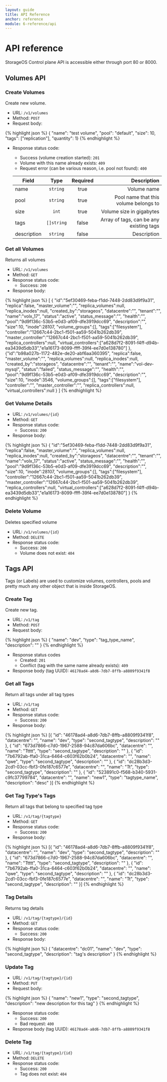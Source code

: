 ```yaml
---
layout: guide
title: API Reference
anchor: reference
module: 6-reference/api
---
```


# API reference

StorageOS Control plane API is accessible either through port 80 or 8000.


## Volumes API

### Create Volumes

Create new volume.

* URL: `/v1/volumes`
* Method: `POST`
* Request body:

{% highlight json %}
{
    "name": "test volume",
    "pool": "default",
    "size": 10,
    "tags": ["replication"],
    "quantity": 1}
{% endhighlight %}

* Response status code:
    - Success (volume creation started): `201`
    - Volume with this name already exists: `409`
    - Request error (can be various reason, i.e. pool not found): `400`


   | Field        | Type        | Required | Description  |
   | ------------ |:-----------:| :-------:|-------------:|
   | name         | `string`    | true     | Volume name  |
   | pool         | `string`    | true     | Pool name that this volume belongs to |
   | size         | `int`       | true     | Volume size in gigabytes |
   | tags         | `[]string`  | false    | Array of tags, can be any existing tags |    
   | description  | `string`    | false    | Description |


### Get all Volumes

Returns all volumes


* URL: `/v1/volumes`
* Method: `GET`
* Response status code:
    - Success: `200`
* Response body:

{% highlight json %}
[
    {
    "id":"5ef30469-feba-f1dd-7448-2dd83d9f9a31",
    "replica":false,
    "master_volume":"",
    "replica_volumes":null,
    "replica_inodes":null,
    "created_by":"storageos",
    "datacentre":"",
    "tenant":"",
    "name":"volx_17",
    "status":"active",
    "status_message":"",
    "health":"",
    "pool":"9d9f136c-53b5-e0d3-af09-dfe3919dcc69",
    "description":"",
    "size":10,
    "inode":28107,
    "volume_groups":[],
    "tags":["filesystem"],
    "controller":"12667c44-2bc1-f501-aa59-5041b262db39",
    "master_controller":"12667c44-2bc1-f501-aa59-5041b262db39",
    "replica_controllers":null,
    "virtual_controllers":["a628d7f2-8091-f4ff-d94b-ea3439d5db33","e1a16173-8099-ffff-39f4-ee7d0e138780"]
    },
    {"id":"b98a027b-1172-482e-de20-abf6aa360395",
    "replica":false,
    "master_volume":"",
    "replica_volumes":null,
    "replica_inodes":null,
    "created_by":"storageos",
    "datacentre":"",
    "tenant":"",
    "name":"vol-dev-mysql",
    "status":"failed",
    "status_message":"",
    "health":"",
    "pool":"9d9f136c-53b5-e0d3-af09-dfe3919dcc69",
    "description":"",
    "size":10,
    "inode":3546,
    "volume_groups":[],
    "tags":["filesystem"],
    "controller":"",
    "master_controller":"",
    "replica_controllers":null,
    "virtual_controllers":null
    }
]
{% endhighlight %}


### Get Volume Details

* URL: `/v1/volumes/{id}`
* Method: `GET`
* Response status code:
    - Success: `200`
* Response body:

{% highlight json %}
{
"id":"5ef30469-feba-f1dd-7448-2dd83d9f9a31",
"replica":false,
"master_volume":"",
"replica_volumes":null,
"replica_inodes":null,
"created_by":"storageos",
"datacentre":"",
"tenant":"",
"name":"volx_17",
"status":"active",
"status_message":"",
"health":"",
"pool":"9d9f136c-53b5-e0d3-af09-dfe3919dcc69",
"description":"",
"size":10,
"inode":28107,
"volume_groups":[],
"tags":["filesystem"],
"controller":"12667c44-2bc1-f501-aa59-5041b262db39",
"master_controller":"12667c44-2bc1-f501-aa59-5041b262db39",
"replica_controllers":null,
"virtual_controllers":["a628d7f2-8091-f4ff-d94b-ea3439d5db33","e1a16173-8099-ffff-39f4-ee7d0e138780"]
}
{% endhighlight %}


### Delete Volume

Deletes specified volume

* URL: `/v1/volumes/{id}`
* Method: `DELETE`
* Response status code:
    - Success: `200`
    - Volume does not exist: `404`


## Tags API

Tags (or Labels) are used to customize volumes, controllers, pools and pretty much any other object that is inside StorageOS.

### Create Tag

Create new tag.

* URL: `/v1/tag`
* Method: `POST`
* Request body:

{% highlight json %}
{
"name": "dev",
"type": "tag_type_name",
"description": ""
}
{% endhighlight %}

* Response status codes
    - Created: `201`
    - Conflict (tag with the same name already exists): `409`
* Response body (tag UUID): `46178ad4-a8d6-7db7-8ffb-a8809f9341f8`


### Get all Tags

Return all tags under all tag types

* URL: `/v1/tag`
* Method: `GET`
* Response status code:
    - Success: `200`
* Response body:

{% highlight json %}
[{
"id": "46178ad4-a8d6-7db7-8ffb-a8809f9341f8",
"datacentre": "",
"name": "dev",
"type": "second_tagtype",
"description": ""
}, {
"id": "673d7866-c7d0-1967-2588-94c87da606bc",
"datacentre": "",
"name": "Ttttt",
"type": "second_tagtype",
"description": ""
}, {
"id": "7b6792ab-ffa0-31ca-6464-c603f62b0b24",
"datacentre": "",
"name": "qwe",
"type": "second_tagtype",
"description": ""
}, {
"id": "dc28b3d3-2cd1-03cc-fbf3-0fe187c6577e",
"datacentre": "",
"name": "Tt",
"type": "second_tagtype",
"description": ""
}, {
"id": "523891c0-f568-b340-5931-c9fc37799784",
"datacentre": "",
"name": "new1",
"type": "tagtype_name",
"description": "desc"
}]
{% endhighlight %}


### Get Tag Type's Tags

Return all tags that belong to specified tag type

* URL: `/v1/tag/{tagtype}`
* Method: `GET`
* Response status code:
    - Success: `200`
* Response body:

{% highlight json %}
[{
"id": "46178ad4-a8d6-7db7-8ffb-a8809f9341f8",
"datacentre": "",
"name": "dev",
"type": "second_tagtype",
"description": ""
}, {
"id": "673d7866-c7d0-1967-2588-94c87da606bc",
"datacentre": "",
"name": "Ttttt",
"type": "second_tagtype",
"description": ""
}, {
"id": "7b6792ab-ffa0-31ca-6464-c603f62b0b24",
"datacentre": "",
"name": "qwe",
"type": "second_tagtype",
"description": ""
}, {
"id": "dc28b3d3-2cd1-03cc-fbf3-0fe187c6577e",
"datacentre": "",
"name": "Tt",
"type": "second_tagtype",
"description": ""
}]
{% endhighlight %}


### Tag Details

Returns tag details

* URL: `/v1/tag/{tagtype}/{id}`
* Method: `GET`
* Response status code:
    - Success: `200`
* Response body:

{% highlight json %}
{
"datacentre": "dc01",
"name": "dev",
"type": "second_tagtype",
"description": "tag's description"
}
{% endhighlight %}


### Update Tag

* URL: `/v1/tag/{tagtype}/{id}`
* Method: `PUT`
* Request body:

{% highlight json %}
{
"name": "new1",
"type": "second_tagtype",
"description": "new description for this tag"
}
{% endhighlight %}

* Response status code:
    - Success: `200`
    - Bad request: `400`
* Response body (tag UUID): `46178ad4-a8d6-7db7-8ffb-a8809f9341f8`


### Delete Tag

* URL: `/v1/tag/{tagtype}/{id}`
* Method: `DELETE`
* Response status code:
    - Success: `200`
    - Tag does not exist: `404`

